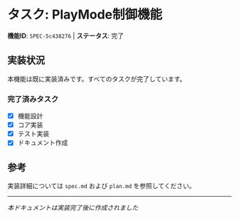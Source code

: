 # タスク: PlayMode制御機能

**機能ID**: `SPEC-5c438276` | **ステータス**: 完了

## 実装状況

本機能は既に実装済みです。すべてのタスクが完了しています。

### 完了済みタスク

- [x] 機能設計
- [x] コア実装
- [x] テスト実装  
- [x] ドキュメント作成

## 参考

実装詳細については `spec.md` および `plan.md` を参照してください。

---
*本ドキュメントは実装完了後に作成されました*
